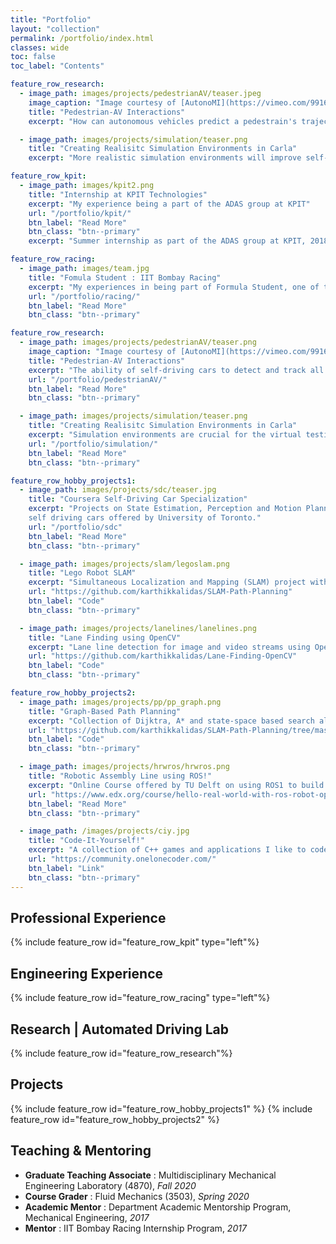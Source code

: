 ```yaml
---
title: "Portfolio"
layout: "collection"
permalink: /portfolio/index.html
classes: wide
toc: false
toc_label: "Contents"

feature_row_research:
  - image_path: images/projects/pedestrianAV/teaser.jpeg
    image_caption: "Image courtesy of [AutonoMI](https://vimeo.com/99160686)"
    title: "Pedestrian-AV Interactions"
    excerpt: "How can autonomous vehicles predict a pedestrain's trajectory for safe maneuvering"

  - image_path: images/projects/simulation/teaser.png
    title: "Creating Realisitc Simulation Environments in Carla"
    excerpt: "More realistic simulation environments will improve self-driving vehicle safety before road testing"

feature_row_kpit:
  - image_path: images/kpit2.png
    title: "Internship at KPIT Technologies"
    excerpt: "My experience being a part of the ADAS group at KPIT"
    url: "/portfolio/kpit/"
    btn_label: "Read More"
    btn_class: "btn--primary"
    excerpt: "Summer internship as part of the ADAS group at KPIT, 2018. I was mainly responsible for designing and testing Plug and Play hardware to enable Automatic Emergency Braking (AEB) in commerical vehicles"

feature_row_racing:
  - image_path: images/team.jpg
    title: "Fomula Student : IIT Bombay Racing"
    excerpt: "My experiences in being part of Formula Student, one of the world's biggest student engineering design competition. I was part of our FS team IIT Bombay Racing, India’s premier Formula Student Electric team with a vision to “Revolutionize Electric Mobility in India focusing on sustainable technologies and innovations”. We participate in the prestigious international competition Formula Student UK at Silverstone circuit every year with a newly built electric racecar."
    url: "/portfolio/racing/"
    btn_label: "Read More"
    btn_class: "btn--primary"

feature_row_research:
  - image_path: images/projects/pedestrianAV/teaser.png
    image_caption: "Image courtesy of [AutonoMI](https://vimeo.com/99160686)"
    title: "Pedestrian-AV Interactions"
    excerpt: "The ability of self-driving cars to detect and track all of the dynamic objects critical to safe navigation. Especially how can autonomous vehicles predict a pedestrain's trajectory for safe maneuvering in scenarios such as intersections and crosswalks."
    url: "/portfolio/pedestrianAV/"
    btn_label: "Read More"
    btn_class: "btn--primary"

  - image_path: images/projects/simulation/teaser.png
    title: "Creating Realisitc Simulation Environments in Carla"
    excerpt: "Simulation environments are crucial for the virtual testing of autonomous vehicles. How can we make the creation of such enviroments more realistic using open-source tools."
    url: "/portfolio/simulation/"
    btn_label: "Read More"
    btn_class: "btn--primary"

feature_row_hobby_projects1:
  - image_path: images/projects/sdc/teaser.jpg
    title: "Coursera Self-Driving Car Specialization"
    excerpt: "Projects on State Estimation, Perception and Motion Planning for
    self driving cars offered by University of Toronto."
    url: "/portfolio/sdc"
    btn_label: "Read More"
    btn_class: "btn--primary"

  - image_path: images/projects/slam/legoslam.png
    title: "Lego Robot SLAM"
    excerpt: "Simultaneous Localization and Mapping (SLAM) project with a 2D lego robot. This course imparts the basic principles about laser scanning and its respective application areas along with the concepts used in state estimation and motion planning. A 2D robot enviroment is used as an example to program estimation algorithms using KF, EKF, and PF using real sensor data."
    url: "https://github.com/karthikkalidas/SLAM-Path-Planning"
    btn_label: "Code"
    btn_class: "btn--primary"

  - image_path: images/projects/lanelines/lanelines.png
    title: "Lane Finding using OpenCV"
    excerpt: "Lane line detection for image and video streams using OpenCV and Python. Part of the free-access Udacity Self-Driving Car Nanodegree program"
    url: "https://github.com/karthikkalidas/Lane-Finding-OpenCV"
    btn_label: "Code"
    btn_class: "btn--primary"

feature_row_hobby_projects2:
  - image_path: images/projects/pp/pp_graph.png
    title: "Graph-Based Path Planning"
    excerpt: "Collection of Dijktra, A* and state-space based search algorithms"
    url: "https://github.com/karthikkalidas/SLAM-Path-Planning/tree/master/Unit_PP"
    btn_label: "Code"
    btn_class: "btn--primary"

  - image_path: images/projects/hrwros/hrwros.png
    title: "Robotic Assembly Line using ROS!"
    excerpt: "Online Course offered by TU Delft on using ROS1 to build an industrial production line with two robotic arms and a mobile robot capable of doing basic tasks such as pick-and-place objects and navigating through obstacles using the Gazebo simulation enviroment."
    url: "https://www.edx.org/course/hello-real-world-with-ros-robot-operating-system"
    btn_label: "Read More"
    btn_class: "btn--primary"

  - image_path: /images/projects/ciy.jpg
    title: "Code-It-Yourself!"
    excerpt: "A collection of C++ games and applications I like to code to have some fun!"
    url: "https://community.onelonecoder.com/"
    btn_label: "Link"
    btn_class: "btn--primary"
---
```


## Professional Experience
{% include feature_row id="feature_row_kpit" type="left"%}
## Engineering Experience
{% include feature_row id="feature_row_racing" type="left"%}
## Research | Automated Driving Lab
{% include feature_row id="feature_row_research"%}
## Projects
{% include feature_row id="feature_row_hobby_projects1" %}
{% include feature_row id="feature_row_hobby_projects2" %}
## Teaching & Mentoring
- **Graduate Teaching Associate** : Multidisciplinary Mechanical Engineering Laboratory (4870), *Fall 2020*
- **Course Grader** : Fluid Mechanics (3503), *Spring 2020*
- **Academic Mentor** : Department Academic Mentorship Program, Mechanical Engineering, *2017*
- **Mentor** : IIT Bombay Racing Internship Program, *2017*
